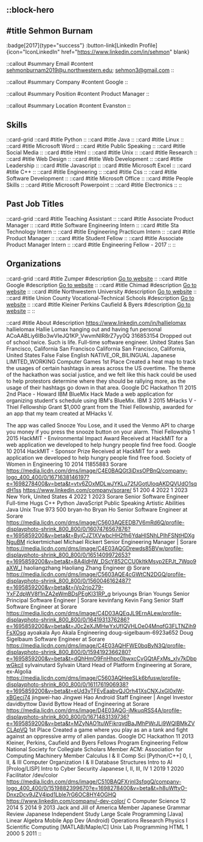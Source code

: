 ::block-hero
---
#title
Sehmon Burnam
---

:badge[2017]{type="success"}
:button-link[LinkedIn Profile]{icon="IconLinkedIn" href="https://www.linkedin.com/in/sehmon" blank}

::callout
#summary
Email
#content
sehmonburnam2019@u.northwestern.edu; sehmon3@gmail.com
::

::callout
#summary
Company
#content
Google
::

::callout
#summary
Position
#content
Product Manager
::

::callout
#summary
Location
#content
Evanston
::

## Skills
::card-grid
::card
#title
Python
::
::card
#title
Java
::
::card
#title
Linux
::
::card
#title
Microsoft Word
::
::card
#title
Public Speaking
::
::card
#title
Social Media
::
::card
#title
Html
::
::card
#title
Unix
::
::card
#title
Research
::
::card
#title
Web Design
::
::card
#title
Web Development
::
::card
#title
Leadership
::
::card
#title
Javascript
::
::card
#title
Microsoft Excel
::
::card
#title
C++
::
::card
#title
Engineering
::
::card
#title
Css
::
::card
#title
Software Development
::
::card
#title
Microsoft Office
::
::card
#title
People Skills
::
::card
#title
Microsoft Powerpoint
::
::card
#title
Electronics
::
::

## Past Job Titles
::card-grid
::card
#title
Teaching Assistant
::
::card
#title
Associate Product Manager
::
::card
#title
Software Engineering Intern
::
::card
#title
Sta Technology Intern
::
::card
#title
Engineering Practicum Intern
::
::card
#title
Product Manager
::
::card
#title
Student Fellow
::
::card
#title
Associate Product Manager Intern
::
::card
#title
Engineering Fellow - 2017
::
::

## Organizations
::card-grid
::card
#title
Zumper
#description
[Go to website](zumper.com)
::
::card
#title
Google
#description
[Go to website](google.com)
::
::card
#title
Chimad
#description
[Go to website](chimad.northwestern.edu)
::
::card
#title
Northwestern University
#description
[Go to website](northwestern.edu)
::
::card
#title
Union County Vocational-Technical Schools
#description
[Go to website](tec.nj.us)
::
::card
#title
Kleiner Perkins Caufield & Byers
#description
[Go to website](kpcb.com)
::
::

::card
#title
About
#description
https://www.linkedin.com/in/hallielomax hallielomax Hallie Lomax hanging out and having fun personal ACoAABLiy6IBo3wVIeJQ1KP_VwvmNIR8rZ7yy0Q 316853154 Dropped out of school twice. Such is life. Full-time software engineer. United States San Francisco, California San Francisco California San Francisco, California, United States False False English NATIVE_OR_BILINGUAL Japanese LIMITED_WORKING Computer Games 1st Place Created a heat map to track the usages of certain hashtags in areas across the US overtime. The theme of the hackathon was social justice, and we felt like this hack could be used to help protestors determine where they should be rallying more, as the usage of their hashtags go down in that area. Google DC Hackathon 11 2015 2nd Place - Howard IBM BlueMix Hack Made a web application for organizing student's schedule using IBM's BlueMix. IBM 3 2015 MHacks V - Thiel Fellowship Grant $1,000 grant from the Thiel Fellowship, awarded for an app that my team created at MHacks V.

The app was called Snooze You Lose, and it used the Venmo API to charge you money if you press the snooze button on your alarm. Thiel Fellowship 1 2015 HackMIT - Environmental Impact Award Received at HackMIT for a web application we developed to help hungry people find free food. Google 10 2014 HackMIT - Sponsor Prize Received at HackMIT for a web application we developed to help hungry people find free food. Society of Women in Engineering 10 2014 11855883 Sorare https://media.licdn.com/dms/image/C4E0BAQGt3iDxsOPBnQ/company-logo_400_400/0/1671638146197?e=1698278400&v=beta&t=vtv6ZOxMDLwJYKLu72fJGotUloqAKDQVUdO1sqdH1ss https://www.linkedin.com/company/sorare/ 51 200 4 2022 1 2023 New York, United States 4 2022 1 2023 Sorare Senior Software Engineer Full-time Hugs C++ Python JavaScript Public Speaking Artistic Abilities Java Unix True 973 500 bryan-ho Bryan Ho Senior Software Engineer at Sorare https://media.licdn.com/dms/image/C5603AQEEDB7V6mRd6Q/profile-displayphoto-shrink_800_800/0/1607476567876?e=1695859200&v=beta&t=ByjCJZ1XVwbcHH2fh6YdaHlSNhLPIhFSNtHDXgNguBM rickertmichael Michael Rickert Senior Engineering Manager | Sorare https://media.licdn.com/dms/image/C4E03AQGDrewds85BVw/profile-displayphoto-shrink_800_800/0/1651409972653?e=1695859200&v=beta&t=8A4IdHW_DScY852CCU0kItkMsyp2EPJt_7Wqo9aXW_I haoliangzhang Haoliang Zhang Engineer @ Sorare https://media.licdn.com/dms/image/C5603AQE4cGWtCN2DGQ/profile-displayphoto-shrink_800_800/0/1560046162487?e=1695859200&v=beta&t=iVo2rjo279-YxFZdpWV8f1nZA2eWmBDsPEgKl31RP_g briyoungs Brian Youngs Senior Principal Software Engineer | Sorare kevinfang Kevin Fang Senior Staff Software Engineer at Sorare https://media.licdn.com/dms/image/C4D03AQEqJL9ErnALew/profile-displayphoto-shrink_800_800/0/1641931376286?e=1695859200&v=beta&t=J0c2eXJMHwYxUfIQVHLOe04MnqfG3FLTNZih9FsXOsg ayoakala Ayo Akala Engineering doug-sigelbaum-6923a652 Doug Sigelbaum Software Engineer at Sorare https://media.licdn.com/dms/image/C4E03AQHFWE0bqByN3Q/profile-displayphoto-shrink_800_800/0/1594192366280?e=1695859200&v=beta&t=dQhHmO9FnHhpc0bwxcCvGQtAFxMs_xIv7kDbpwGkcjI sylvainutard Sylvain Utard Head of Platform Engineering at Sorare, ex-Algolia https://media.licdn.com/dms/image/C5603AQHeeSLk6bfusw/profile-displayphoto-shrink_800_800/0/1611761906938?e=1695859200&v=beta&t=eUd3yTFEvEaabvQJOrh41XsCNXJxGl0xlW-xBGecj74 jingwei-hao Jingwei Hao Android Staff Engineer | Angel Investor davidbyttow David Byttow Head of Engineering at Sorare https://media.licdn.com/dms/image/D4E03AQG-jMkuqRSS4A/profile-displayphoto-shrink_800_800/0/1671483139736?e=1695859200&v=beta&t=MZyNAO1tuWFikrqvdBaJMhPWrJLi9WQlBMkZVCLApVQ 1st Place Created a game where you play as an a tank and fight against an oppressive army of alien pandas. Google DC Hackathon 11 2013 Kleiner, Perkins, Caufield and Byers Fellows Program Engineering Fellow National Society for Collegiate Scholars Member ACM: Association for Computing Machinery Member Calculus I & II Comp Sci [Python/C++] 0, I, II, & III Computer Organization I & II Database Structures Intro to AI [Prolog/LISP] Intro to Cyber Security Japanese I, II, III, IV 1 2019 1 2020 Facilitator /dev/color https://media.licdn.com/dms/image/C510BAQFXrjnl3sfqgQ/company-logo_400_400/0/1519882399670?e=1698278400&v=beta&t=h8uWftyO-DnxzDcv9JZV4ipd1Lble7rG6OC8HY4OGHQ https://www.linkedin.com/company/-dev-color/ C Computer Science 12 2014 5 2014 9 2013 Jack and Jill of America Member Japanese Grammar Review Japanese Independent Study Large Scale Programming [Java] Linear Algebra Mobile App Dev (Android) Operations Research Physics I Scientific Computing [MATLAB/Maple/C] Unix Lab Programming HTML 1 2000 5 2011
::
